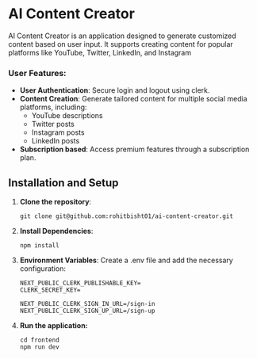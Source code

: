 # AI Content Creator

AI Content Creator is an application designed to generate customized content based on user input. It supports creating content for popular platforms like YouTube, Twitter, LinkedIn, and Instagram

### User Features:

- **User Authentication**: Secure login and logout using clerk.
- **Content Creation**: Generate tailored content for multiple social media platforms, including:
  - YouTube descriptions
  - Twitter posts
  - Instagram posts
  - LinkedIn posts
- **Subscription based**: Access premium features through a subscription plan.

## Installation and Setup

1. **Clone the repository**:
   ```
   git clone git@github.com:rohitbisht01/ai-content-creator.git
   ```
2. **Install Dependencies**:

   ```
   npm install
   ```

3. **Environment Variables**: Create a .env file and add the necessary configuration:

   ```
   NEXT_PUBLIC_CLERK_PUBLISHABLE_KEY=
   CLERK_SECRET_KEY=

   NEXT_PUBLIC_CLERK_SIGN_IN_URL=/sign-in
   NEXT_PUBLIC_CLERK_SIGN_UP_URL=/sign-up
   ```

4. **Run the application:**

   ```
   cd frontend
   npm run dev
   ```

